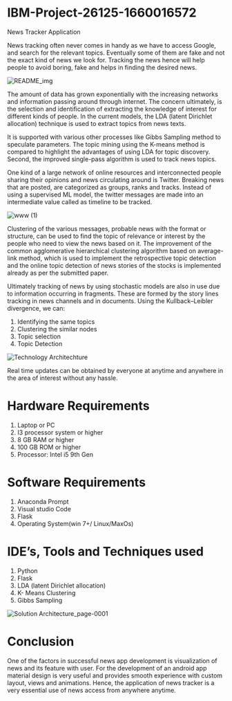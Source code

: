 # IBM-Project-26125-1660016572
News Tracker Application

News tracking often never comes in handy as we have to access Google, and search for the relevant topics. Eventually some of them are fake and not the exact kind of news we look for. Tracking the news hence will help people to avoid boring, fake and helps in finding the desired news.


![README_img](https://user-images.githubusercontent.com/66555276/196865578-a3e182f9-b065-4d18-b6bf-bfc815a5130b.png)

The amount of data has grown exponentially with the increasing networks and information passing around through internet. The concern ultimately, is the selection and identification of extracting the knowledge of interest for different kinds of people. In the current models, the LDA (latent Dirichlet allocation) technique is used to extract topics from news texts. 

It is supported with various other processes like Gibbs Sampling method to speculate parameters. 
The topic mining using the K-means method is compared to highlight the advantages of using LDA for topic discovery. Second, the improved single-pass algorithm is used to track news topics.

One kind of a large network of online resources and interconnected people sharing their opinions and news circulating around is Twitter.  Breaking news that are posted, are categorized as groups, ranks and tracks. Instead of using a supervised ML model, the twitter messages are made into an intermediate value called as timeline to be tracked.


![www (1)](https://user-images.githubusercontent.com/66555276/196894011-f2298420-5a48-4c96-9e4c-0f8b560ea8be.jpg)



Clustering of the various messages, probable news with the format or structure, can be used to find the topic of relevance or interest by the people who need to view the news based on it. The improvement of the common agglomerative hierarchical clustering algorithm based on average-link method, which is used to implement the retrospective topic detection and the online topic detection of news stories of the stocks is implemented already as per the submitted paper. 

Ultimately tracking of news by using stochastic models are also in use due to information occurring in fragments. These are formed by the story lines tracking in news channels and in documents. Using the Kullback–Leibler divergence, we can:

1)	Identifying the same topics
2)	Clustering the similar nodes
3)	Topic selection
4)	Topic Detection


![Technology Architechture](https://user-images.githubusercontent.com/66555276/196895753-90542501-710f-4e94-8bdb-08aa2e780817.jpg)

Real time updates can be obtained by everyone at anytime and anywhere in the area of interest without any hassle.

# Hardware Requirements
1.	Laptop or PC
2.	I3 processor system or higher
3.	8 GB RAM or higher
4.	100 GB ROM or higher
5.	Processor: Intel i5 9th Gen

# Software Requirements
1.	Anaconda Prompt
2.	Visual studio Code
3.	Flask
4.	Operating System(win 7+/ Linux/MaxOs)

# IDE’s, Tools and Techniques used
1.	Python
2.	Flask
3.	LDA (latent Dirichlet allocation) 
4.	K- Means Clustering
5. Gibbs Sampling 

![Solution Architecture_page-0001](https://user-images.githubusercontent.com/66555276/196893314-5cf3fcf2-4e17-497f-85eb-81cd0b2d01db.jpg)

# Conclusion

One of the factors in successful news app development is visualization of news and its feature with user. For the development of an android app material design is very useful and provides smooth experience with custom layout, views and animations. Hence, the application of news tracker is a very essential use of news access from anywhere anytime.

